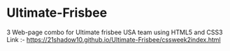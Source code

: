 # Ultimate-Frisbee
3 Web-page combo for Ultimate frisbee USA team using HTML5 and CSS3
Link :- https://21shadow10.github.io/Ultimate-Frisbee/cssweek2index.html
